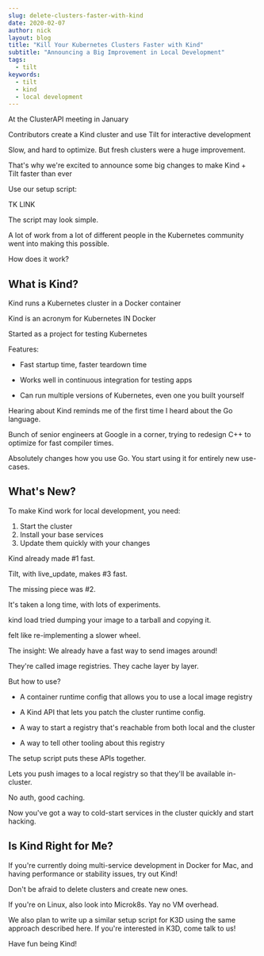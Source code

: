 ```yaml
---
slug: delete-clusters-faster-with-kind
date: 2020-02-07
author: nick
layout: blog
title: "Kill Your Kubernetes Clusters Faster with Kind"
subtitle: "Announcing a Big Improvement in Local Development"
tags:
  - tilt
keywords:
  - tilt
  - kind
  - local development
---
```


At the ClusterAPI meeting in January

Contributors create a Kind cluster and use Tilt for interactive development

Slow, and hard to optimize. But fresh clusters were a huge improvement.

That's why we're excited to announce some big changes to make Kind + Tilt faster than ever

Use our setup script:

TK LINK

The script may look simple. 

A lot of work from a lot of different people in the Kubernetes community went into making this possible.

How does it work?

## What is Kind?

Kind runs a Kubernetes cluster in a Docker container 

Kind is an acronym for Kubernetes IN Docker

Started as a project for testing Kubernetes

Features:

- Fast startup time, faster teardown time

- Works well in continuous integration for testing apps

- Can run multiple versions of Kubernetes, even one you built yourself

Hearing about Kind reminds me of the first time I heard about the Go language. 

Bunch of senior engineers at Google in a corner, trying to redesign C++ to optimize for fast compiler times.

Absolutely changes how you use Go. You start using it for entirely new use-cases.

## What's New?

To make Kind work for local development, you need:

1) Start the cluster
2) Install your base services
3) Update them quickly with your changes

Kind already made #1 fast.

Tilt, with live_update, makes #3 fast.

The missing piece was #2. 

It's taken a long time, with lots of experiments.

kind load tried dumping your image to a tarball and copying it.

felt like re-implementing a slower wheel.

The insight: We already have a fast way to send images around! 

They're called image registries. They cache layer by layer.

But how to use?

- A container runtime config that allows you to use a local image registry

- A Kind API that lets you patch the cluster runtime config.

- A way to start a registry that's reachable from both local and the cluster

- A way to tell other tooling about this registry

The setup script puts these APIs together.

Lets you push images to a local registry so that they'll be available in-cluster.

No auth, good caching.

Now you've got a way to cold-start services in the cluster quickly and start hacking.

## Is Kind Right for Me?

If you're currently doing multi-service development in Docker for Mac, 
and having performance or stability issues,
try out Kind!

Don't be afraid to delete clusters and create new ones.

If you're on Linux, also look into Microk8s. Yay no VM overhead.

We also plan to write up a similar setup script for K3D  using the same approach described here.
If you're interested in K3D, come talk to us!

Have fun being Kind!

